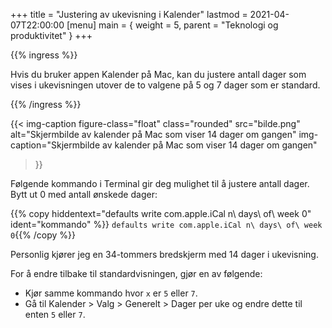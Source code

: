 +++
title = "Justering av ukevisning i Kalender"
lastmod = 2021-04-07T22:00:00
[menu]
main = { weight = 5, parent = "Teknologi og produktivitet" }
+++

{{% ingress %}}

Hvis du bruker appen Kalender på Mac, kan du justere antall dager som vises i ukevisningen utover
de to valgene på 5 og 7 dager som er standard.

{{% /ingress %}}

{{< img-caption
  figure-class="float"
    class="rounded"
    src="bilde.png"
    alt="Skjermbilde av kalender på Mac som viser 14 dager om gangen"
    img-caption="Skjermbilde av kalender på Mac som viser 14 dager om gangen"
  >}}

Følgende kommando i Terminal gir deg mulighet til å justere antall dager. Bytt ut 0 med antall
ønskede dager:

{{% copy
 hiddentext="defaults write com.apple.iCal n\ days\ of\ week 0"
 ident="kommando"
%}}
```defaults write com.apple.iCal n\ days\ of\ week 0```{{% /copy %}}

Personlig kjører jeg en 34-tommers bredskjerm med 14 dager i ukevisning.

For å endre tilbake til standardvisningen, gjør en av følgende:

* Kjør samme kommando hvor ```x``` er ```5``` eller ```7```.
* Gå til Kalender > Valg > Generelt > Dager per uke og endre dette til enten ```5``` eller ```7```.
